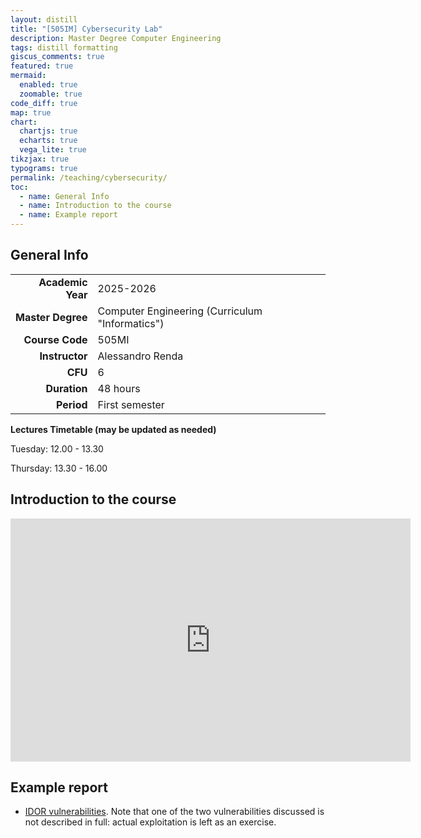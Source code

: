 ```yaml
---
layout: distill
title: "[505IM] Cybersecurity Lab"
description: Master Degree Computer Engineering
tags: distill formatting
giscus_comments: true
featured: true
mermaid:
  enabled: true
  zoomable: true
code_diff: true
map: true
chart:
  chartjs: true
  echarts: true
  vega_lite: true
tikzjax: true
typograms: true
permalink: /teaching/cybersecurity/
toc:
  - name: General Info
  - name: Introduction to the course
  - name: Example report
---
```




## General Info

|  |                            |
|----------:|-----------------------------------------------|
| **Academic Year**      | 2025-2026       |
| **Master Degree**       | Computer Engineering (Curriculum "Informatics")       |
| **Course Code**       | 505MI                          |
| **Instructor**      | Alessandro Renda                         |
| **CFU**      | 6 |
| **Duration**    | 48 hours |
| **Period**     | First semester              |



<div class="callout-note">
  <p><b> Lectures Timetable (may be updated as needed) </b></p>
  <p>Tuesday: 12.00 - 13.30</p>
  <p>Thursday: 13.30 - 16.00</p>
</div>

## Introduction to the course


<iframe src="https://docs.google.com/presentation/d/e/2PACX-1vR36JSmigP-Pr8W19_z6HfoCz7SAQHe_ANyYB6OSPoPYlnUsCnP9VJLG5QyawqgkQ/pubembed?start=false&loop=false&delayms=3000" frameborder="0" width="640" height="389" allowfullscreen="true" mozallowfullscreen="true" webkitallowfullscreen="true"></iframe>

## Example report 

- [IDOR vulnerabilities](https://docsify-this.net/?basePath=https://raw.githubusercontent.com/alerenda/alerenda.github.io/master/_reports/IDOR&homepage=idor.md#/). Note that one of the two vulnerabilities discussed is not described in full: actual exploitation is left as an exercise.
